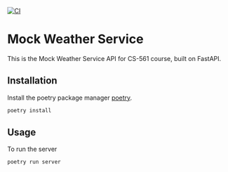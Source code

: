 [![CI](https://github.com/bharathpadmaraju/CS561-WeatherMockAPI/actions/workflows/main.yml/badge.svg?branch=master)](https://github.com/bharathpadmaraju/CS561-WeatherMockAPI/actions/workflows/main.yml)

# Mock Weather Service

This is the Mock Weather Service API for CS-561 course, built on FastAPI. 

## Installation

Install the poetry package manager [poetry](https://python-poetry.org/docs/#installation).

```bash
poetry install
```

## Usage

To run the server

```bash
poetry run server
```
